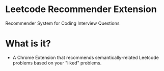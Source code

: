 # Leetcode Recommender Extension
Recommender System for Coding Interview Questions

# What is it?
- A Chrome Extension that recommends semantically-related Leetcode problems based on your "liked" problems.

